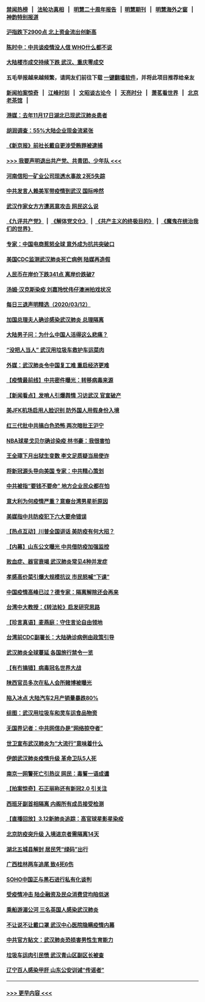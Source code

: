 #### [禁闻热榜](热点新闻.md?=0)  &nbsp;&nbsp;|&nbsp;&nbsp; [法轮功真相](https://github.com/gfw-breaker/truth/blob/master/README.md?=0) &nbsp;&nbsp;|&nbsp;&nbsp; [明慧二十周年报告](https://github.com/gfw-breaker/mh-reports/blob/master/README.md?=0) &nbsp;&nbsp;|&nbsp;&nbsp;[明慧期刊](https://github.com/gfw-breaker/mh-qikan) &nbsp;&nbsp;|&nbsp;&nbsp; [明慧海外之窗](https://github.com/gfw-breaker/mh-news/blob/master/README.md?=0) &nbsp;&nbsp;|&nbsp;&nbsp; [神韵特别报道](https://github.com/gfw-breaker/mh-news/blob/master/shenyun.md?=0)
#### [沪指跌下2900点 北上资金流出创新高](../pages/nsc413/n11937855.md?t=03132002) 
#### [陈时中：中共谈疫情没人信 WHO什么都不说](../pages/nsc413/n11937929.md?t=03132002) 
#### [大陆楼市成交持续下跌 武汉、重庆零成交](../pages/nsc413/n11937577.md?t=03132002) 
#### 五毛举报越来越频繁，请网友们前往下载 [一键翻墙软件](https://github.com/gfw-breaker/ssr-accounts)，并将此项目推荐给亲友
#### [新闻拍案惊奇](https://github.com/gfw-breaker/banned-news/blob/master/pages/link4.md) &nbsp;&nbsp;|&nbsp;&nbsp; [江峰时刻](https://github.com/gfw-breaker/banned-news/blob/master/pages/link4.md) &nbsp;&nbsp;|&nbsp;&nbsp; [文昭谈古论今](https://github.com/gfw-breaker/banned-news/blob/master/pages/link4.md) &nbsp;&nbsp;|&nbsp;&nbsp; [天亮时分](https://github.com/gfw-breaker/banned-news/blob/master/pages/link4.md) &nbsp;&nbsp;|&nbsp;&nbsp; [萧茗看世界](https://github.com/gfw-breaker/banned-news/blob/master/pages/link4.md) &nbsp;&nbsp;|&nbsp;&nbsp; [北京老茶馆](https://github.com/gfw-breaker/banned-news/blob/master/pages/link4.md) &nbsp;&nbsp;|&nbsp;&nbsp; 
#### [港媒：去年11月17日湖北已现武汉肺炎患者](../pages/nsc413/n11937669.md?t=03132002) 
#### [胡润调查：55%大陆企业现金流紧张](../pages/nsc413/n11937107.md?t=03132002) 
#### [《新京报》前社长戴自更涉受贿罪被逮捕](../pages/nsc413/n11937422.md?t=03132002) 
#### [>>> 我要声明退出共产党、共青团、少年队 <<<](https://github.com/begood0513/goodnews/blob/master/quit/letter.md) 
#### [河南信阳一矿业公司现透水事故 2死5失踪](../pages/nsc413/n11937442.md?t=03132002) 
#### [中共发言人赖美军带疫情到武汉 国际哗然](../pages/nsc413/n11936484.md?t=03132002) 
#### [武汉作家女方方遭恶意攻击 网民这么说](../pages/nsc413/n11937048.md?t=03132002) 
#### [《九评共产党》](https://github.com/begood0513/9ping.md/blob/master/README.md) &nbsp;|&nbsp; [《解体党文化》](../../../../jtdwh.md/blob/master/README.md)  &nbsp;|&nbsp; [《共产主义的终极目的》](../../../../gczydzjmd.md/blob/master/README.md) &nbsp;|&nbsp; [《魔鬼在统治我们的世界》](../../../../mgztzwmdsj.md/blob/master/README.md) 
#### [专家：中国电商惹怒全球 意外成为抗共突破口](../pages/nsc413/n11937116.md?t=03132002) 
#### [美国CDC监测武汉肺炎死亡病例 陆媒再造假](../pages/nsc413/n11936666.md?t=03132002) 
#### [人民币在岸价下跌341点 离岸价跌破7](../pages/nsc413/n11936779.md?t=03132002) 
#### [汤姆·汉克斯染疫 刘嘉玲忧伟仔澳洲拍戏状况](../pages/nsc413/n11936606.md?t=03132002) 
#### [每日三退声明精选（2020/03/12）](../pages/nsc413/n11937149.md?t=03132002) 
#### [加国总理夫人确诊感染武汉肺炎 总理隔离](../pages/nsc413/n11936352.md?t=03132002) 
#### [大陆男子问：为什么中国人活得这么悲痛？](../pages/nsc413/n11935554.md?t=03132002) 
#### [“没把人当人” 武汉用垃圾车救护车运菜肉](../pages/nsc413/n11936647.md?t=03132002) 
#### [外媒：武汉肺炎令中国复工难 重启经济更难](../pages/nsc413/n11936267.md?t=03132002) 
#### [【疫情最前线】中共密件曝光：转移病毒来源](../pages/nsc413/n11936342.md?t=03132002) 
#### [【新闻看点】发哨人引爆舆情 习访武汉 官宣破产](../pages/nsc413/n11936289.md?t=03132002) 
#### [美JFK机场启用人脸识别 防外国人用假身份入境](../pages/nsc413/n11936511.md?t=03132002) 
#### [红三代批中共搞白色恐怖 两次暗批王沪宁](../pages/nsc413/n11936325.md?t=03132002) 
#### [NBA球星戈贝尔确诊染疫 林书豪：我很害怕](../pages/nsc413/n11936430.md?t=03132002) 
#### [王全璋下月出狱生变数 李文足质疑当局使诈](../pages/nsc413/n11936535.md?t=03132002) 
#### [将新冠源头导向美国 专家：中共精心策划](../pages/nsc413/n11936432.md?t=03132002) 
#### [中共被指“要钱不要命” 地方企业民众都在怕](../pages/nsc413/n11936481.md?t=03132002) 
#### [意大利为何疫情严重？意裔台湾男星析原因](../pages/nsc413/n11936148.md?t=03132002) 
#### [美媒指中共防疫犯下六大要命错误](../pages/nsc413/n11936270.md?t=03132002) 
#### [【热点互动】川普全国讲话 美防疫有何大招？](../pages/nsc413/n11936288.md?t=03132002) 
#### [【内幕】山东公文曝光 中共借防疫加强监控](../pages/nsc413/n11934303.md?t=03132002) 
#### [败血症、器官衰竭 武汉肺炎常见4种并发症](../pages/nsc413/n11936256.md?t=03132002) 
#### [孝感高价菜引爆大规模抗议 市民怒喊“下课”](../pages/nsc413/n11936264.md?t=03132002) 
#### [中国疫情高峰已过？德专家：隔离解除还会再来](../pages/nsc413/n11935994.md?t=03132002) 
#### [台湾中大教授：《转法轮》启发研究思路](../pages/nsc413/n11936131.md?t=03132002) 
#### [【珍言真语】麦燕庭：守住言论自由领地](../pages/nsc413/n11936215.md?t=03132002) 
#### [台湾前CDC副署长：大陆确诊病例由政策引导](../pages/nsc413/n11935598.md?t=03132002) 
#### [武汉肺炎全球蔓延 各国旅行禁令一览](../pages/nsc413/n11936089.md?t=03132002) 
#### [【有冇搞错】病毒冠名世界大战](../pages/nsc413/n11936158.md?t=03132002) 
#### [陕西官员多次在私人会所赌博被曝光](../pages/nsc413/n11935782.md?t=03132002) 
#### [陷入冰点 大陆汽车2月产销量暴跌80%](../pages/nsc413/n11935943.md?t=03132002) 
#### [组图：武汉用垃圾车和灵车运食品物资](../pages/nsc413/n11935329.md?t=03132002) 
#### [无国界记者：中共网信办是“网络掠夺者”](../pages/nsc413/n11936021.md?t=03132002) 
#### [世卫宣布武汉肺炎为“大流行”意味着什么](../pages/nsc413/n11935933.md?t=03132002) 
#### [伊朗武汉肺炎疫情升级 革命卫队5人死](../pages/nsc413/n11935711.md?t=03132002) 
#### [南京一网警死亡引热议 网民：毒誓一语成谶](../pages/nsc413/n11935645.md?t=03132002) 
#### [【拍案惊奇】石正丽称还有新冠2.0 引关注](../pages/nsc413/n11934119.md?t=03132002) 
#### [西班牙副首相隔离 内阁所有成员接受检测](../pages/nsc413/n11935473.md?t=03132002) 
#### [【直播回放】3.12新肺炎追踪：高官球星影星染疫](../pages/nsc413/n11935368.md?t=03132002) 
#### [北京防疫突升级 入境进京者需隔离14天](../pages/nsc413/n11935042.md?t=03132002) 
#### [湖北五城县解封 居民凭“绿码”出行](../pages/nsc413/n11935249.md?t=03132002) 
#### [广西桂林两车追尾 致4死6伤](../pages/nsc413/n11935065.md?t=03132002) 
#### [SOHO中国正与黑石进行私有化谈判](../pages/nsc413/n11934453.md?t=03132002) 
#### [受疫情冲击 陆企融资及民众消费贷均陷低迷](../pages/nsc413/n11933676.md?t=03132002) 
#### [乘船游湄公河 三名英国人感染武汉肺炎](../pages/nsc413/n11935074.md?t=03132002) 
#### [不让说不让戴口罩 武汉中心医院隐瞒疫情内幕](../pages/nsc413/n11934980.md?t=03132002) 
#### [中共官方贴文：武汉肺炎恐损害男性生育能力](../pages/nsc413/n11934952.md?t=03132002) 
#### [垃圾车运肉引民愤 武汉青山区副区长被查](../pages/nsc413/n11934472.md?t=03132002) 
#### [辽宁百人感染甲肝 山东公安训诫“传谣者”](../pages/nsc413/n11934308.md?t=03132002) 

----
#### [ >>> 更早内容 <<< ](../indexes/nsc413-earlier.md)
